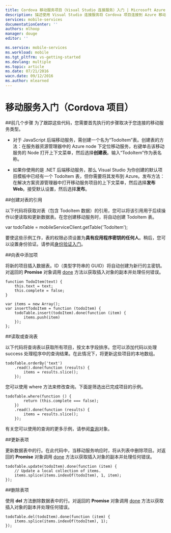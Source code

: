 ```yaml
---
title: Cordova 移动服务项目（Visual Studio 连接服务）入门 | Microsoft Azure
description: 描述使用 Visual Studio 连接服务将 Cordova 项目连接到 Azure 移动服务后可以执行的前几个步骤。
services: mobile-services
documentationCenter: ''
authors: mlhoop
manager: douge
editor: ''

ms.service: mobile-services
ms.workload: mobile
ms.tgt_pltfrm: vs-getting-started
ms.devlang: multiple
ms.topic: article
ms.date: 07/21/2016
wacn.date: 09/12/2016
ms.author: mlearned
---
```


#  移动服务入门（Cordova 项目）

##前几个步骤
为了跟踪这些代码，您需要首先执行的步骤取决于您连接的移动服务类型。

- 对于 JavaScript 后端移动服务，需创建一个名为“TodoItem”表。创建表的方法：在服务器资源管理器中的 Azure node 下定位移动服务，右键单击该移动服务的 Node 打开上下文菜单，然后选择**创建表**。输入“TodoItem”作为表名称。

- 如果你使用的是 .NET 后端移动服务，那么 Visual Studio 为你创建的默认项目模板中已经有一个 TodoItem 表，但你需要将其发布到 Azure。发布方法：在解决方案资源管理器中打开移动服务项目的上下文菜单，然后选择**发布 Web**。接受默认设置，然后选择**发布**。

##创建对表的引用

以下代码将获取对表（包含 TodoItem 数据）的引用，您可以将该引用用于后续操作以便读取和更新数据表。在您创建移动服务时，将自动创建 TodoItem 表。

var todoTable = mobileServiceClient.getTable('TodoItem');

要使这些示例工作，表的权限必须设置为**具有应用程序密钥的任何人**。稍后，您可以设置身份验证。请参阅[身份验证入门](./mobile-services-html-get-started-users.md)。

##向表中添加项

将新的项目插入数据表。ID（类型字符串的 GUID）将自动创建为新行的主密钥。对返回的 **Promise** 对象调用 [done](https://msdn.microsoft.com/zh-cn/library/dn802826.aspx) 方法以获取插入对象的副本并处理任何错误。

```
function TodoItem(text) {
    this.text = text;
    this.complete = false;
}

var items = new Array();
var insertTodoItem = function (todoItem) {
    todoTable.insert(todoItem).done(function (item) {
        items.push(item)
    });
};
```

##读取或查询表

以下代码将查询表以获取所有项目，按文本字段排序。您可以添加代码以处理 success 处理程序中的查询结果。在此情况下，将更新这些项目的本地数组。

```
todoTable.orderBy('text')
    .read().done(function (results) {
        items = results.slice();
    });
```

您可以使用 where 方法来修改查询。下面是筛选出已完成项目的示例。

```
todoTable.where(function () {
        return (this.complete === false);
    })
    .read().done(function (results) {
        items = results.slice();
    });
```

有关您可以使用的查询的更多示例，请参阅[查询](http://msdn.microsoft.com/zh-cn/library/azure/jj613353.aspx)对象。

##更新表项

更新数据表中的行。在此代码中，当移动服务响应时，将从列表中删除项目。对返回的 **Promise** 对象调用 [done](https://msdn.microsoft.com/zh-cn/library/dn802826.aspx) 方法以获取插入对象的副本并处理任何错误。

```
todoTable.update(todoItem).done(function (item) {
    // Update a local collection of items.
    items.splice(items.indexOf(todoItem), 1, item);
});
```

##删除表项

使用 **del** 方法删除数据表中的行。对返回的 **Promise** 对象调用 [done](https://msdn.microsoft.com/zh-cn/library/dn802826.aspx) 方法以获取插入对象的副本并处理任何错误。

```
todoTable.del(todoItem).done(function (item) {
    items.splice(items.indexOf(todoItem), 1);
});
```

<!---HONumber=Mooncake_0905_2016-->